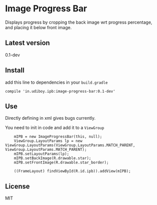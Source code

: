 Image Progress Bar
==================

Displays progress by cropping the back image wrt progress percentage, and placing it below front image.

Latest version
--------------

0.1-dev

Install
---------

add this line to dependencies in your `build.gradle`


    compile 'in.udiboy.ipb:image-progress-bar:0.1-dev'


Use
--------

Directly defining in xml gives bugs currently.

You need to init in code and add it to a `ViewGroup`

        mIPB = new ImageProgressBar(this, null);
        ViewGroup.LayoutParams lp = new ViewGroup.LayoutParams(ViewGroup.LayoutParams.MATCH_PARENT, ViewGroup.LayoutParams.MATCH_PARENT);
        mIPB.setLayoutParams(lp);
        mIPB.setBackImage(R.drawable.star);
        mIPB.setFrontImage(R.drawable.star_border);

        ((FrameLayout) findViewById(R.id.ipb)).addView(mIPB);

License
-----------

MIT




